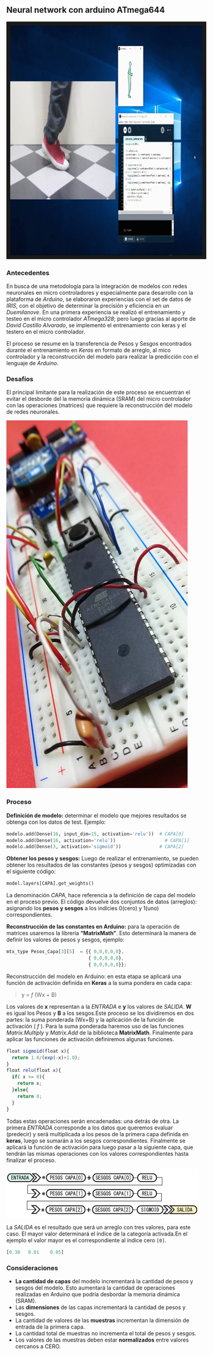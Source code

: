 ## Neural network con arduino ATmega644  

<a href="http://www.youtube.com/watch?feature=player_embedded&v=-N2bvr8qKh4
" target="_blank"><img src="demo.gif" 
alt="IMAGE ALT TEXT HERE" width="800" height="600" border="10" /></a>  

### Antecedentes  
En busca de una metodología para la integración de modelos con redes neuronales en micro controladores y especialmente para  desarrollo con la plataforma de *Arduino*, se elaboraron experiencias con el set de datos de *IRIS*, con el objetivo de determinar la precisión y eficiencia en un _Duemilanove_. En una primera experiencia  se realizó el entrenamiento y testeo  en el micro controlador *ATmega328*; pero luego gracias al aporte de *David Castillo Alvarado*, se implementó el entrenamiento con keras y el testero en el micro controlador.  

El proceso se resume en la transferencia de Pesos y Sesgos encontrados durante el entrenamiento en _Keras_  en formato de arreglo,  al mico controlador y la reconstrucción del modelo para realizar la predicción con el  lenguaje de _Arduino_.  

### Desafíos  
El principal limitante para la realización de este proceso se encuentran el evitar el desborde del la memoria dinámica (SRAM) del micro controlador con las operaciones (matrices) que requiere la reconstrucción del modelo de redes neuronales.  

![imagen](atmega644.jpg) 
### Proceso  
__Definición de modelo:__ determinar el modelo que mejores resultados se obtenga con los datos de test. Ejemplo:   

```python
modelo.add(Dense(16, input_dim=15, activation='relu'))	# CAPA[0]
modelo.add(Dense(16, activation='relu'))    		      # CAPA[1]
modelo.add(Dense(3, activation='sigmoid'))			    # CAPA[2]
```  

__Obtener los pesos y sesgos:__ Luego de realizar el entrenamiento, se pueden obtener los resultados de las constantes (pesos y sesgos) optimizadas con el siguiente código:  

```python
model.layers[CAPA].get_weights()
```   
La denominación _CAPA_, hace referencia a la definición de capa del modelo en el proceso previo. El código devuelve dos conjuntos de datos (arreglos): asignando los __pesos y sesgos__ a los indicies 0(cero) y 1(uno) correspondientes.  

 __Reconstrucción de las constantes en Arduino:__ para la operación de matrices usaremos la librería __“MatrixMath”__. Esto determinará la manera de definir los valores de pesos y sesgos, ejemplo:

```javascript
mtx_type Pesos_Capa[3][5]  = {{ 0,0,0,0,0},
                              { 0,0,0,0,0},
                              { 0,0,0,0,0}};

```  
Reconstrucción del modelo en Arduino: en esta etapa se aplicará una función de activación definida en __Keras__ a la suma pondera en cada capa:

>  y = _f_ (Wx + B)  

Los valores de __x__ representan a la _ENTRADA_ e __y__ los valores de _SALIDA_. __W__ es igual los Pesos y __B__ a los sesgos.Este proceso se los dividiremos en dos partes: la suma ponderada (Wx+B) y la aplicación de la función de activación ( _f_ ). Para la suma ponderada  haremos uso de las funciones  _Matrix.Multiply_ y _Matrix.Add_ de  la biblioteca __MatrixMath__.  Finalmente para aplicar las funciones de activación definiremos algunas funciones.  

```javascript
float sigmoid(float x){
  return 1.0/(exp(-x)+1.0);
}
float relu(float x){
  if( x >= 0){
    return x;
  }else{
    return 0; 
  }
}

```  

Todas estas operaciones serán encadenadas: una detrás de otra.  La primera _ENTRADA_ corresponde a los datos que queremos evaluar (predecir) y será multiplicada a los pesos de la primera capa definida en __keras__,  luego se sumarán a los sesgos correspondientes. Finalmente se aplicará la función de activación para luego pasar a la siguiente capa, que tendrán las mismas operaciones con los valores correspondientes hasta finalizar el proceso.  

![imagen](esquema.png)  


La _SALIDA_ es el resultado que será un arreglo con tres valores, para este caso. El mayor valor determinará el índice de la categoría activada.En el ejemplo el valor mayor es el correspondiente al índice cero ```[0]```. 

``` python
[0.30	0.01	0.05]
```

### Consideraciones  
- __La cantidad de capas__ del modelo incrementará la cantidad de pesos y sesgos del modelo. Esto aumentará la cantidad de operaciones realizadas en Arduino que podría desbordar la memoria dinámica  (SRAM).
- Las __dimensiones__ de las capas incrementará la cantidad de pesos y sesgos.
- La  cantidad de valores de las __muestras__ incrementan la dimensión de entrada de la primera capa.
- La cantidad total de muestras no incrementa el total de pesos y sesgos.
- Los valores de las muestras deben estar __normalizados__ entre valores cercanos a CERO.











```python

```
